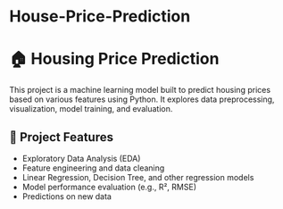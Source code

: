 # House-Price-Prediction
# 🏠 Housing Price Prediction

This project is a machine learning model built to predict housing prices based on various features using Python. It explores data preprocessing, visualization, model training, and evaluation.

## 📌 Project Features

- Exploratory Data Analysis (EDA)
- Feature engineering and data cleaning
- Linear Regression, Decision Tree, and other regression models
- Model performance evaluation (e.g., R², RMSE)
- Predictions on new data
